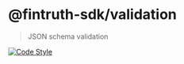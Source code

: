 # @fintruth-sdk/validation

> JSON schema validation

[![Code Style](https://flat.badgen.net/badge/code%20style/prettier/ff69b4)](https://github.com/prettier/prettier)
